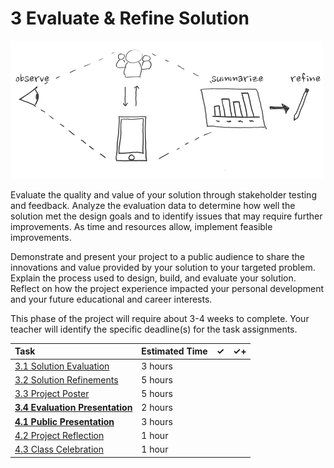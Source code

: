 # 3 Evaluate & Refine Solution

![](../../.gitbook/assets/phase-3-process.png)

Evaluate the quality and value of your solution through stakeholder testing and feedback. Analyze the evaluation data to determine how well the solution met the design goals and to identify issues that may require further improvements. As time and resources allow, implement feasible improvements.

Demonstrate and present your project to a public audience to share the innovations and value provided by your solution to your targeted problem. Explain the process used to design, build, and evaluate your solution. Reflect on how the project experience impacted your personal development and your future educational and career interests.

This phase of the project will require about 3-4 weeks to complete. Your teacher will identify the specific deadline\(s\) for the task assignments.

| Task | Estimated Time | ✓ | ✓+ |
| :--- | :--- | :--- | :--- |
| [​3.1 Solution Evaluation](3.1-solution-evaluation.md)​ | 3 hours | ​ | ​ |
| ​[3.2 Solution Refinements​](3.2-solution-refinements.md) | 5 hours | ​ | ​ |
| ​[3.3 Project Poster](3.3-project-poster.md)​ | 5 hours | ​ | ​ |
| ​[**3.4 Evaluation Presentation**](3.4-evaluation-presentation.md)**​** | 2 hours | ​ | ​ |
| **​**[**4.1 Public Presentation**](3.5-public-presentation.md)**​** | 3 hours | ​ | ​ |
| ​[4.2 Project Reflection​](3.6-project-reflection.md) | 1 hour | ​ | ​ |
| [​4.3 Class Celebration​](3.7-class-celebration.md) | 1 hour |  |  |



